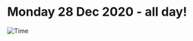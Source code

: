 # Monday 28 Dec 2020 - all day!
![Time](https://github.com/rich-ctm/today/workflows/Time/badge.svg)
